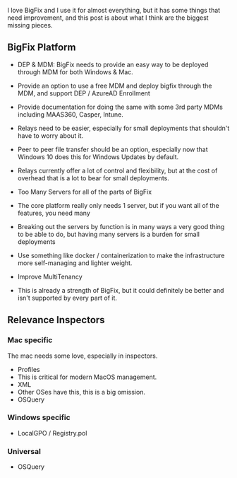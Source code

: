 
I love BigFix and I use it for almost everything, but it has some things that need improvement, and this post is about what I think are the biggest missing pieces.


## BigFix Platform

- DEP & MDM: BigFix needs to provide an easy way to be deployed through MDM for both Windows & Mac.
 - Provide an option to use a free MDM and deploy bigfix through the MDM, and support DEP / AzureAD Enrollment
 - Provide documentation for doing the same with some 3rd party MDMs including MAAS360, Casper, Intune.

- Relays need to be easier, especially for small deployments that shouldn't have to worry about it.
 - Peer to peer file transfer should be an option, especially now that Windows 10 does this for Windows Updates by default.
 - Relays currently offer a lot of control and flexibility, but at the cost of overhead that is a lot to bear for small deployments.

- Too Many Servers for all of the parts of BigFix
 - The core platform really only needs 1 server, but if you want all of the features, you need many
 - Breaking out the servers by function is in many ways a very good thing to be able to do, but having many servers is a burden for small deployments
 - Use something like docker / containerization to make the infrastructure more self-managing and lighter weight.

- Improve MultiTenancy
 - This is already a strength of BigFix, but it could definitely be better and isn't supported by every part of it.

## Relevance Inspectors

### Mac specific

The mac needs some love, especially in inspectors.

- Profiles
 - This is critical for modern MacOS management.
- XML
 - Other OSes have this, this is a big omission.
- OSQuery

### Windows specific

- LocalGPO / Registry.pol

### Universal

- OSQuery
